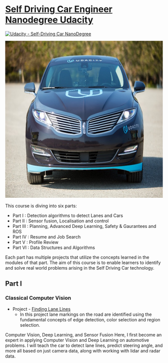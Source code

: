 # [Self Driving Car Engineer Nanodegree Udacity](https://github.com/udacity/self-driving-car)

[![Udacity - Self-Driving Car NanoDegree](https://s3.amazonaws.com/udacity-sdc/github/shield-carnd.svg)](http://www.udacity.com/drive)

<p align="center">
<img width="700" height="500" src="imgs/car.jpeg"</p>

This course is diving into six parts:
 - Part I   : Detection algorithms to detect Lanes and Cars 
 - Part II  : Sensor fusion, Localisation and control
 - Part III : Planning, Advanced Deep Learning, Safety & Gaurantees and ROS
 - Part IV  : Resume and Job Search
 - Part V   : Profile Review
 - Part VI  : Data Structures and Algorithms

Each part has multiple projects that utilize the concepts learned in the modules of that part. The aim of this course is to enable learners to identify and solve real world problems arising in the Self Driving Car technology. 

## Part I

### Classical Computer Vision
 - Project - [Finding Lane Lines](https://github.com/dhruv2603/Udacity-Self-Driving-Car-Nanodegree-Program/tree/main/CarND-LaneLines-P1)
    - In this project lane markings on the road are identified using the fundamental concepts of edge detection, color selection and region selection.

Computer Vision, Deep Learning, and Sensor Fusion
Here, I first become an expert in applying Computer Vision and Deep Learning on automotive problems. I will teach the car to detect lane lines, predict steering angle, and more all based on just camera data, along with working with lidar and radar data.